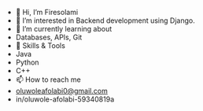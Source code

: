 - 👋 Hi, I’m Firesolami
- 👀 I’m interested in Backend development using Django.
- 🌱 I’m currently learning about
- Databases, APIs, Git
- 🔧 Skills & Tools
- Java
- Python
- C++
- 📫 How to reach me
- oluwoleafolabi0@gmail.com
- in/oluwole-afolabi-59340819a

<!---
Firesolami/Firesolami is a ✨ special ✨ repository because its `README.md` (this file) appears on your GitHub profile.
You can click the Preview link to take a look at your changes.
--->
